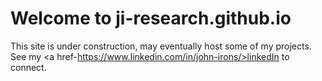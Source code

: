 # Welcome to ji-research.github.io
This site is under construction, may eventually host some of my projects. See my <a href-https://www.linkedin.com/in/john-irons/>linkedIn</a>  to connect. 
